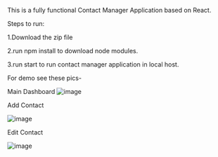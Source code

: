 This is a fully functional Contact Manager Application based on React.

Steps to run:

1.Download the zip file

2.run npm install to download node modules.

3.run start to run contact manager application in local host.


For demo see these pics-

Main Dashboard
![image](https://user-images.githubusercontent.com/86090940/131658428-cdd98f98-a1c9-4067-93f4-0514a7efab69.png)


Add Contact


![image](https://user-images.githubusercontent.com/86090940/131659924-a59acb69-bd90-4eca-b6fc-880664745c28.png)


Edit Contact


![image](https://user-images.githubusercontent.com/86090940/131659987-9e7bd770-d48f-42ea-b1d7-b06654dc6b04.png)
